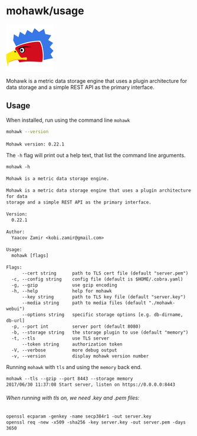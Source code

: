 

# mohawk/usage

![Mohawk](/images/logo-128.png?raw=true "Mohawk Logo")

Mohawk is a metric data storage engine that uses a plugin architecture for data storage and a simple REST API as the primary interface.

## Usage

When installed, run using the command line ``mohawk``

```bash
mohawk --version

Mohawk version: 0.22.1
```

The `-h` flag will print out a help text, that list the command line arguments.

```
mohawk -h

Mohawk is a metric data storage engine.

Mohawk is a metric data storage engine that uses a plugin architecture for data
storage and a simple REST API as the primary interface.

Version:
  0.22.1

Author:
  Yaacov Zamir <kobi.zamir@gmail.com>

Usage:
  mohawk [flags]

Flags:
      --cert string      path to TLS cert file (default "server.pem")
  -c, --config string    config file (default is $HOME/.cobra.yaml)
  -g, --gzip             use gzip encoding
  -h, --help             help for mohawk
      --key string       path to TLS key file (default "server.key")
      --media string     path to media files (default "./mohawk-webui")
      --options string   specific storage options [e.g. db-dirname, db-url]
  -p, --port int         server port (default 8080)
  -b, --storage string   the storage plugin to use (default "memory")
  -t, --tls              use TLS server
      --token string     authorization token
  -V, --verbose          more debug output
  -v, --version          display mohawk version number
```

Running ``mohawk`` with ``tls`` and using the ``memory`` back end.

```
mohawk --tls --gzip --port 8443 --storage memory
2017/06/30 11:37:08 Start server, listen on https://0.0.0.0:8443
```

###### When running with tls on, we need .key and .pem files:

```
openssl ecparam -genkey -name secp384r1 -out server.key
openssl req -new -x509 -sha256 -key server.key -out server.pem -days 3650
```
